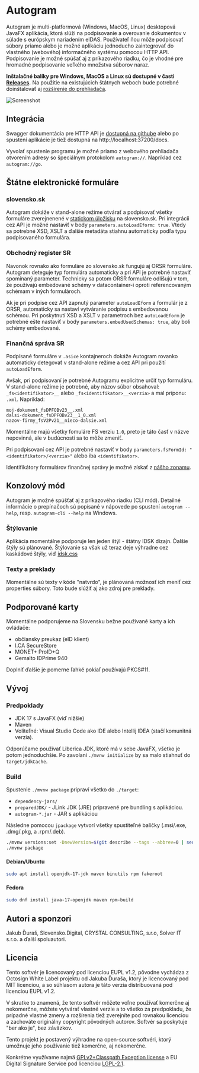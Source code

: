 # Autogram

Autogram je multi-platformová (Windows, MacOS, Linux) desktopová JavaFX aplikácia, ktorá slúži na podpisovanie a overovanie dokumentov v súlade s európskym nariadením eIDAS. Používateľ ňou môže podpisovať súbory priamo alebo je možné aplikáciu jednoducho zaintegrovať do vlastného (webového) informačného systému pomocou HTTP API. Podpisovanie je možné spúšať aj z príkazového riadku, čo je vhodné pre hromadné podpisovanie veľkého množstva súborov naraz.

**Inštalačné balíky pre Windows, MacOS a Linux sú dostupné v časti [Releases](https://github.com/slovensko-digital/autogram/releases).** Na použitie na existujúcich štátnych weboch bude potrebné doinštalovať aj [rozšírenie do prehliadača](https://github.com/slovensko-digital/autogram-extension#readme).

![Screenshot](assets/autogram-screenshot.png?raw=true)

## Integrácia

Swagger dokumentácia pre HTTP API je [dostupná na githube](https://generator3.swagger.io/index.html?url=https://raw.githubusercontent.com/slovensko-digital/autogram/main/src/main/resources/digital/slovensko/autogram/server/server.yml) alebo po spustení aplikácie je tiež dostupná na http://localhost:37200/docs.

Vyvolať spustenie programu je možné priamo z webového prehliadača otvorením adresy so špeciálnym protokolom `autogram://`. Napríklad cez `autogram://go`.

## Štátne elektronické formuláre

### slovensko.sk

Autogram dokáže v stand-alone režime otvárať a podpisovať všetky formuláre zverejnenené v [statickom úložisku](https://www.slovensko.sk/static/eForm/dataset/) na slovensko.sk. Pri integrácii cez API je možné nastaviť v body `parameters.autoLoadEform: true`. Vtedy sa potrebné XSD, XSLT a ďalšie metadáta stiahnu automaticky podľa typu podpisovaného formulára.

### Obchodný register SR

Navonok rovnako ako formuláre zo slovensko.sk fungujú aj ORSR formuláre. Autogram deteguje typ formulára automaticky a pri API je potrebné nastaviť spomínaný parameter. Technicky sa potom ORSR formuláre odlišujú v tom, že používajú embedované schémy v datacontainer-i oproti referencovaným schémam v iných formulároch.

Ak je pri podpise cez API zapnutý parameter `autoLoadEform` a formulár je z ORSR, automaticky sa nastaví vytváranie podpisu s embedovanou schémou. Pri poskytnutí XSD a XSLT v parametroch bez `autoLoadEform` je potrebné ešte nastaviť v body `parameters.embedUsedSchemas: true`, aby boli schémy embedované.

### Finančná správa SR

Podpísané formuláre v `.asice` kontajneroch dokáže Autogram rovanko automaticky detegovať v stand-alone režime a cez API pri použití `autoLoadEform`.

Avšak, pri podpisovaní je potrebné Autogramu explicitne určiť typ formuláru. V stand-alone režime je potrebné, aby názov súbor obsahoval: `_fs<identifikator>__` alebo `_fs<identifikator>__<verzia>` a mal príponu: `.xml`. Napríklad:
```
moj-dokument_fsDPFOBv23__.xml
dalsi-dokument_fsDPFOBv23__1_0.xml
nazov-firmy_fsV2Pv21__nieco-dalsie.xml
```

Momentálne majú všetky fomuláre FS verziu `1.0`, preto je táto časť v názve nepovinná, ale v budúcnosti sa to môže zmeniť.

Pri podpisovaní cez API je potrebné nastaviť v body `parameters.fsFormId: "<identifikator>/<verzia>"` alebo iba `<identifikator>`.

Identifikátory formulárov finančnej správy je možné získať z [nášho zonamu](https://forms-slovensko-digital.s3.eu-central-1.amazonaws.com/fs/forms.xml). 

## Konzolový mód

Autogram je možné spúšťať aj z príkazového riadku (CLI mód). Detailné informácie o prepínačoch sú popísané v nápovede po spustení `autogram --help`, resp. `autogram-cli --help` na Windows.

### Štýlovanie

Aplikácia momentálne podporuje len jeden štýl - štátny IDSK dizajn. Ďalšie štýly sú plánované. Štýlovanie sa však už teraz deje výhradne cez kaskádové štýly, viď [idsk.css](https://github.com/slovensko-digital/autogram/blob/main/src/main/resources/digital/slovensko/autogram/ui/gui/idsk.css)

### Texty a preklady

Momentálne sú texty v kóde "natvrdo", je plánovaná možnosť ich meniť cez properties súbory. Toto bude slúžiť aj ako zdroj pre preklady.

## Podporované karty

Momentálne podporujeme na Slovensku bežne používané karty a ich ovládače:
- občiansky preukaz (eID klient)
- I.CA SecureStore
- MONET+ ProID+Q
- Gemalto IDPrime 940

Doplniť ďalšie je pomerne ľahké pokiaľ používajú PKCS#11.

## Vývoj

### Predpoklady

- JDK 17 s JavaFX (viď nižšie)
- Maven
- Voliteľné: Visual Studio Code ako IDE alebo Intellij IDEA (stačí komunitná verzia).

Odporúčame používať Liberica JDK, ktoré má v sebe JavaFX, všetko je potom jednoduchšie. Po zavolaní `./mvnw initialize` by sa malo stiahnuť do `target/jdkCache`.

### Build

Spustenie `./mvnw package` pripraví všetko do `./target`:

- `dependency-jars/`
- `preparedJDK/` - JLink JDK (JRE) pripravené pre bundling s aplikáciou.
- `autogram-*.jar` - JAR s aplikáciou

Následne pomocou `jpackage` vytvorí všetky spustiteľné balíčky (.msi/.exe, .dmg/.pkg, a .rpm/.deb).

```sh
./mvnw versions:set -DnewVersion=$(git describe --tags --abbrev=0 | sed -r 's/^v//g')
./mvnw package
```

#### Debian/Ubuntu

```sh
sudo apt install openjdk-17-jdk maven binutils rpm fakeroot
```

#### Fedora

```sh
sudo dnf install java-17-openjdk maven rpm-build
```

## Autori a sponzori

Jakub Ďuraš, Slovensko.Digital, CRYSTAL CONSULTING, s.r.o, Solver IT s.r.o. a ďalší spoluautori.

## Licencia

Tento softvér je licencovaný pod licenciou EUPL v1.2, pôvodne vychádza z Octosign White Label projektu od Jakuba Ďuraša, ktorý je licencovaný pod MIT licenciou, a so súhlasom autora je táto verzia distribuovaná pod licenciou EUPL v1.2.

V skratke to znamená, že tento softvér môžete voľne používať komerčne aj nekomerčne, môžete vytvárať vlastné verzie a to všetko za predpokladu, že prípadné vlastné zmeny a rozšírenia tiež zverejníte pod rovnakou licenciou a zachováte originálny copyright pôvodných autorov. Softvér sa poskytuje "ber ako je", bez záväzkov.

Tento projekt je postavený výhradne na open-source softvéri, ktorý umožnuje jeho používanie tiež komerčne, aj nekomerčne.

Konkrétne využívame najmä [GPLv2+Classpath Exception license](https://openjdk.java.net/legal/gplv2+ce.html) a EU Digital Signature Service pod licenciou [LGPL-2.1](https://github.com/esig/dss/blob/master/LICENSE).
